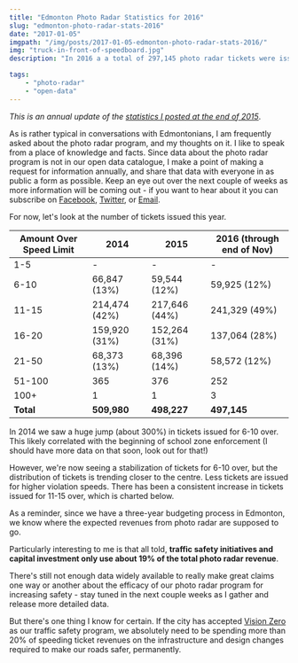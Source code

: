 ```yaml
---
title: "Edmonton Photo Radar Statistics for 2016"
slug: "edmonton-photo-radar-stats-2016"
date: "2017-01-05"
imgpath: "/img/posts/2017-01-05-edmonton-photo-radar-stats-2016/"
img: "truck-in-front-of-speedboard.jpg"
description: "In 2016 a a total of 297,145 photo radar tickets were issued to Edmontonians. Troy Pavlek breaks down the infractions, and budgetary implications."

tags: 
    - "photo-radar"
    - "open-data"
---
```


<script>
window.location = "/edmonton-photo-radar"
</script>

*This is an annual update of the [statistics I posted at the end of 2015](/blog/2016/01/25/edmonton-photo-radar-2015-stats/)*.

As is rather typical in conversations with Edmontonians, I am frequently asked about the photo radar program, and my thoughts
on it. I like to speak from a place of knowledge and facts. Since data about the photo radar program is not in our
open data catalogue, I make a point of making a request for information annually, and share that data with everyone
in as public a form as possible. Keep an eye out over the next couple of weeks as more information will be coming out - 
if you want to hear about it
you can subscribe on [Facebook]({{$page->facebook_url}}), [Twitter]({{$page->twitter_url}}), or [Email](/subscribe/).

For now, let's look at the number of tickets issued this year.

| Amount Over Speed Limit | 2014          | 2015          | 2016 (through end of Nov)   |
|-------------------------|---------------|---------------|-----------------------------|
| 1-5                     | -             | -             | -                           |
| 6-10                    | 66,847 (13%)  | 59,544 (12%)  | 59,925 (12%)                |
| 11-15                   | 214,474 (42%) | 217,646 (44%) | 241,329 (49%)               |
| 16-20                   | 159,920 (31%) | 152,264 (31%) | 137,064 (28%)               |
| 21-50                   | 68,373 (13%)  | 68,396 (14%)  | 58,572 (12%)                |
| 51-100                  | 365           | 376           | 252                         |
| 100+                    | 1             | 1             | 3                           |
| **Total**               | **509,980**   | **498,227**   | **497,145**                 |

In 2014 we saw a huge jump (about 300%) in tickets issued for 6-10 over. This likely correlated with the beginning of school zone enforcement
(I should have more data on that soon, look out for that!)

However, we're now seeing a stabilization of tickets for 6-10 over, but the distribution of tickets is trending closer to the centre.
Less tickets are issued for higher violation speeds. There has been a consistent increase in tickets issued for 11-15 over, which is charted below.

<div>
    <canvas id="ticket-chart" style="max-width:100%" width=400 height=300></canvas>
</div>

<script>
var ctx = document.getElementById("ticket-chart");
var myChart = new Chart(ctx, {
    type: 'line',
    data: {
        labels: ["2011", "2012", "2013", "2014", "2015", "2016" ],
        datasets: [{
            label: '6-10 over (% issued)',
            data: [1.5, 2, 3, 13, 12, 12],
            fill: false,
            backgroundColor: "rgba(242,139,29,0.4)",
            borderColor: "rgba(242,139,29,1)"
        },
        {
            label: '11-15 over (% issued)',
            data: [ 26, 26, 26, 42, 44, 49 ],
            fill: false,
            backgroundColor: "rgba(75,192,192,0.4)",
            borderColor: "rgba(75,192,192,1)"
        }]
    },
    options: {
        scale: {
            pointLabels: {
                callback: function(label) { return label + "%"; },
                fontColor: 'ff0000'
            }
        }
    }
});
</script>

As a reminder, since we have a three-year budgeting process in Edmonton, we know where the expected
revenues from photo radar are supposed to go.

<div>
    <canvas id="revenue-chart" style="max-height:500px;max-width:500px;margin:0 auto;" width=400 height=400></canvas>
</div>

<script>
var ctx = document.getElementById("revenue-chart");
var myChart = new Chart(ctx, {
    type: 'doughnut',
    data: {
        labels: ["Edmonton Police Service", "Photo Radar Operations", "Traffic Safety Initiatives", "Traffic Safety Capital", "Community Partner Capital Grant", "Photo Radar Reserve" ],
        datasets: [{
            label: '$ transferred (in millions)',
            data: [20.4, 12.1, 4.4, 6.3, 2.9, 8.9],
            fill: false,
            backgroundColor: [
                            "#FF6384",
                            "#36A2EB",
                            "#FFCE56",
                            "#f49e42",
                            "#277c2a",
                            "#7f42a3"
                        ]
        }]
    },
    options: {
        tooltips: {
          callbacks: {
            label: function(tooltipItem, data) {
              //get the concerned dataset
              var dataset = data.datasets[tooltipItem.datasetIndex];
              //calculate the total of this data set
              var total = dataset.data.reduce(function(previousValue, currentValue, currentIndex, array) {
                return previousValue + currentValue;
              });
              //get the current items value
              var currentValue = dataset.data[tooltipItem.index];
              //calculate the precentage based on the total and current item, also this does a rough rounding to give a whole number
              var precentage = Math.floor(((currentValue/total) * 100)+0.5);
        
              return " " + currentValue + "MM (" + precentage + "%)";
            }
          }
        } 
    }
});
</script>

Particularly interesting to me is that all told, **traffic safety initiatives and capital investment only use about 19% of the total photo
radar revenue**.

There's still not enough data widely available to really make great claims one way or another about the efficacy of
our photo radar program for increasing safety - stay tuned in the next couple weeks as I gather and release more detailed
data.

But there's one thing I know for certain. If the city has accepted [Vision Zero](/vision-zero) as our traffic safety program,
we absolutely need to be spending more than 20% of speeding ticket revenues on the infrastructure and design changes required
to make our roads safer, permanently.
